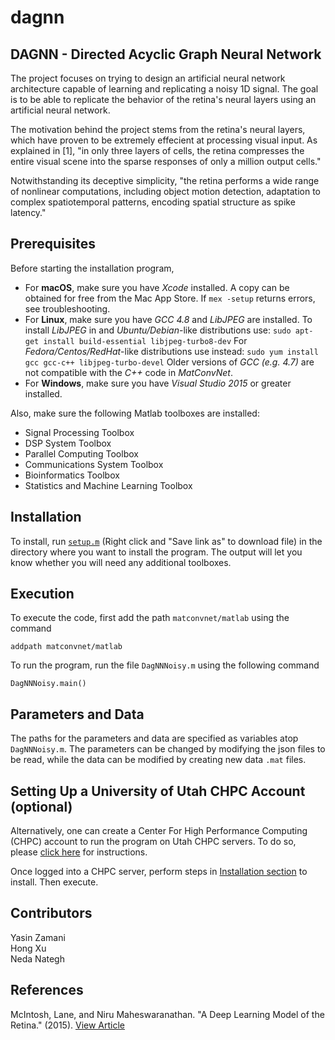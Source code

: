 # dagnn
## DAGNN - Directed Acyclic Graph Neural Network

The project focuses on trying to design an artificial neural network architecture capable of learning and replicating a noisy 1D signal. The goal is to be able to replicate the behavior of the retina's neural layers using an artificial neural network.  

The motivation behind the project stems from the retina's neural layers, which have proven to be extremely effecient at processing visual input. As explained in [1], "in only three layers
of cells, the retina compresses the entire visual scene into the sparse responses of only a million output cells."

Notwithstanding its deceptive simplicity, "the retina performs a wide range of nonlinear computations, including object motion detection, adaptation to complex spatiotemporal patterns, encoding spatial structure as spike latency."  

## Prerequisites

Before starting the installation program, 

* For **macOS**, make sure you have *Xcode* installed. A copy can be obtained for free from the Mac App Store. If ``mex -setup`` returns errors, see troubleshooting.
* For **Linux**, make sure you have *GCC 4.8* and *LibJPEG* are installed. To install *LibJPEG* in and *Ubuntu/Debian*-like distributions use: ``sudo apt-get install build-essential libjpeg-turbo8-dev`` For *Fedora/Centos/RedHat*-like distributions use instead: ``sudo yum install gcc gcc-c++ libjpeg-turbo-devel`` Older versions of *GCC (e.g. 4.7)* are not compatible with the *C++* code in *MatConvNet*.
* For **Windows**, make sure you have *Visual Studio 2015* or greater installed.

Also, make sure the following Matlab toolboxes are installed:
* Signal Processing Toolbox
* DSP System Toolbox
* Parallel Computing Toolbox
* Communications System Toolbox
* Bioinformatics Toolbox
* Statistics and Machine Learning Toolbox

## Installation

To install, run <a href="https://github.com/Ya-Za/dagnn/raw/master/setup.m" download>``setup.m``</a> (Right click and "Save link as" to download file) in the directory where you want to install the program. The output will let you know whether you will need any additional toolboxes.

## Execution

To execute the code, first add the path `matconvnet/matlab` using the command

	addpath matconvnet/matlab

To run the program, run the file `DagNNNoisy.m` using the following command

	DagNNNoisy.main()

## Parameters and Data

The paths for the parameters and data are specified as variables atop `DagNNNoisy.m`. The parameters can be changed by modifying the json files to be read, while the data can be modified by creating new data `.mat` files.

## Setting Up a University of Utah CHPC Account (optional)

Alternatively, one can create a Center For High Performance Computing (CHPC) account to run the program on Utah CHPC servers. To do so, please [click here](https://www.chpc.utah.edu/userservices/accounts.php) for instructions.

Once logged into a CHPC server, perform steps in [Installation section](#installation) to install. Then execute.

## Contributors

Yasin Zamani <br>
Hong Xu <br>
Neda Nategh <br>

## References

McIntosh, Lane, and Niru Maheswaranathan. "A Deep Learning Model of the Retina." (2015). [View Article](https://pdfs.semanticscholar.org/4237/e522a11a04f76f2dc2c0f486d006b6bd9658.pdf)

